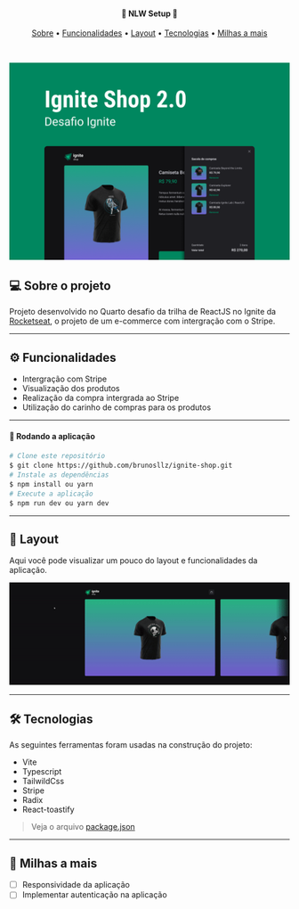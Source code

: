 
<h4 align="center">
 🚀 NLW Setup 🚀
</h4>

<p align="center">
  <a href="#--sobre-o-projeto">Sobre</a> •
  <a href="#-%EF%B8%8F-funcionalidades">Funcionalidades</a> •
  <a href="#--layout">Layout</a> •
  <a href="#--tecnologias">Tecnologias</a> •
  <a href="#--milhas-a-mais">Milhas a mais</a> 
</p>

<br/>

![](https://github.com/brunosllz/ignite-shop/blob/main/src/assets/cover-github.png)

## [](https://github.com/brunosllz/ignite-shop#--sobre-o-projeto) 💻 Sobre o projeto

Projeto desenvolvido no Quarto desafio da trilha de ReactJS no Ignite da [Rocketseat](https://www.rocketseat.com.br/), o projeto de um e-commerce com intergração com o Stripe.

---

## [](https://github.com/brunosllz/ignite-shop#-%EF%B8%8F-funcionalidades) ⚙️ Funcionalidades

- Intergração com Stripe
- Visualização dos produtos
- Realização da compra intergrada ao Stripe
- Utilização do carinho de compras para os produtos

---

#### 🧭 Rodando a aplicação
```bash
# Clone este repositório
$ git clone https://github.com/brunosllz/ignite-shop.git
# Instale as dependências
$ npm install ou yarn
# Execute a aplicação
$ npm run dev ou yarn dev

```

---

## [](https://github.com/brunosllz/ignite-shop#--layout) 🔖 Layout

 Aqui você pode visualizar um pouco do layout e funcionalidades da aplicação.
 
 ![gif](https://github.com/brunosllz/ignite-shop/blob/main/src/assets/gif-github.gif)

---

## [](https://github.com/brunosllz//ignite-shop#--tecnologias) 🛠 Tecnologias

As seguintes ferramentas foram usadas na construção do projeto:

- Vite
- Typescript
- TailwildCss
- Stripe
- Radix
- React-toastify


> Veja o arquivo [package.json](https://github.com/brunosllz/ignite-shop/blob/main/package.json)
---

## [](https://github.com/brunosllz/ignite-shop#--milhas-a-mais) 🚀 Milhas a mais 

- [ ] Responsividade da aplicação
- [ ] Implementar autenticação na aplicação
